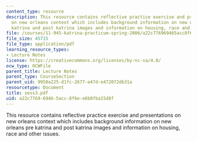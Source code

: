 ```yaml
---
content_type: resource
description: This resource contains reflective practice exercise and presentations
  on new orleans context which includes background information on new orleans pre
  katrina and post katrina images and information on housing, race and other issues.
file: /courses/11-945-katrina-practicum-spring-2006/a22c776969465acc8f6ee6b0fba15d8f_sess3.pdf
file_size: 45715
file_type: application/pdf
learning_resource_types:
- Lecture Notes
license: https://creativecommons.org/licenses/by-nc-sa/4.0/
ocw_type: OCWFile
parent_title: Lecture Notes
parent_type: CourseSection
parent_uid: 9950a225-d1fc-2677-e47d-e472072db31a
resourcetype: Document
title: sess3.pdf
uid: a22c7769-6946-5acc-8f6e-e6b0fba15d8f
---
```

This resource contains reflective practice exercise and presentations on new orleans context which includes background information on new orleans pre katrina and post katrina images and information on housing, race and other issues.